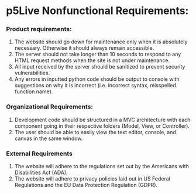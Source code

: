 # p5Live Nonfunctional Requirements:

### Product requirements:

1. The website should go down for maintenance only when it is absolutely necessary. Otherwise it should always remain accessible.
2. The server should not take longer than 10 seconds to respond to any HTML request methods when the site is not under maintenance.
3. All input received by the server should be sanitized to prevent security vulnerabilities.
4. Any errors in inputted python code should be output to console with suggestions on why it is incorrect (i.e. incorrect syntax, misspelled function name).

### Organizational Requirements:

1. Development code should be structured in a MVC architecture with each component going in their respective folders (Model, View, or Controller).
2. The user should be able to easily view the text editor, console, and canvas in the same window.

### External Requirements

1. The website will adhere to the regulations set out by the Americans with Disabilities Act (ADA).
2. The website will adhere to privacy policies laid out in US Federal Regulations and the EU Data Protection Regulation (GDPR).
